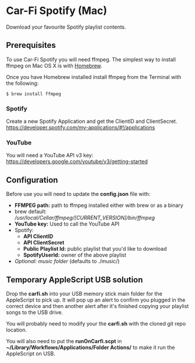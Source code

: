 # Car-Fi Spotify (Mac)

Download your favourite Spotify playlist contents.


## Prerequisites

To use Car-Fi Spotify you will need ffmpeg.
The simplest way to install ffmpeg on Mac OS X is with [Homebrew](http://mxcl.github.com/homebrew/).

Once you have Homebrew installed install ffmpeg from the Terminal with the following:
```
$ brew install ffmpeg
```

### Spotify

Create a new Spotify Application and get the ClientID and ClientSecret.    
https://developer.spotify.com/my-applications/#!/applications    

### YouTube
You will need a YouTube API v3 key:
https://developers.google.com/youtube/v3/getting-started


## Configuration

Before use you will need to update the **config.json** file with:    

 * **FFMPEG path:** path to ffmpeg installed either with brew or as a binary
  * brew default:    
  */usr/local/Cellar/ffmpeg/[CURRENT_VERSION]/bin/ffmpeg*
 * **YouTube key:** Used to call the YouTube API
 * Spotify:
    * **API ClientID**
    * **API ClientSecret**
    * **Public Playlist Id:** public playlist that you'd like to download
    * **SpotifyUserId:** owner of the above playlist    
 * *Optional: music folder* (defaults to ./music/)

## Temporary AppleScript USB solution
Drop the **carfi.sh** into your USB memory stick main folder for the AppleScript to pick up. It will pop up an alert to confirm you plugged in the correct device and then another alert after it's finished copying your playlist songs to the USB drive.

You will probably need to modify your the **carfi.sh** with the cloned git repo location.

You will also need to put the **runOnCarfi.scpt** in **~/Library/Workflows/Applications/Folder Actions/** to make it run the AppleScript on USB.
